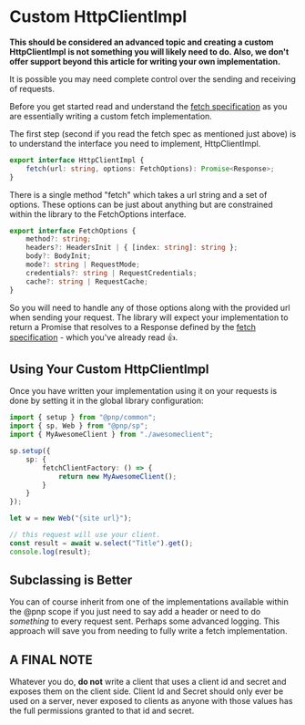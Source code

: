 # Custom HttpClientImpl

**This should be considered an advanced topic and creating a custom HttpClientImpl is not something you will likely need to do. Also, we don't offer support beyond this article for writing your own implementation.**

It is possible you may need complete control over the sending and receiving of requests.

Before you get started read and understand the [fetch specification](https://fetch.spec.whatwg.org/) as you are essentially writing a custom fetch implementation.

The first step (second if you read the fetch spec as mentioned just above) is to understand the interface you need to implement, HttpClientImpl.

```TypeScript
export interface HttpClientImpl {
    fetch(url: string, options: FetchOptions): Promise<Response>;
}
```

There is a single method "fetch" which takes a url string and a set of options. These options can be just about anything but are constrained within the library to the FetchOptions interface.

```TypeScript
export interface FetchOptions {
    method?: string;
    headers?: HeadersInit | { [index: string]: string };
    body?: BodyInit;
    mode?: string | RequestMode;
    credentials?: string | RequestCredentials;
    cache?: string | RequestCache;
}
```

So you will need to handle any of those options along with the provided url when sending your request. The library will expect your implementation to return a Promise that resolves to a Response defined by the [fetch specification](https://fetch.spec.whatwg.org/) - which you've already read 👍.

## Using Your Custom HttpClientImpl

Once you have written your implementation using it on your requests is done by setting it in the global library configuration:

```TypeScript
import { setup } from "@pnp/common";
import { sp, Web } from "@pnp/sp";
import { MyAwesomeClient } from "./awesomeclient";

sp.setup({
    sp: {
        fetchClientFactory: () => {
            return new MyAwesomeClient();
        }
    }
});

let w = new Web("{site url}");

// this request will use your client.
const result = await w.select("Title").get();
console.log(result);
```

## Subclassing is Better

You can of course inherit from one of the implementations available within the @pnp scope if you just need to say add a header or need to do _something_ to every request sent. Perhaps some advanced logging. This approach will save you from needing to fully write a fetch implementation.

## A FINAL NOTE

Whatever you do, **do not** write a client that uses a client id and secret and exposes them on the client side. Client Id and Secret should only ever be used on a server, never exposed to clients as anyone with those values has the full permissions granted to that id and secret.

